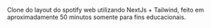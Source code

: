 Clone do layout do spotify web utilizando NextJs + Tailwind, feito em aproximadamente 50 minutos somente para fins educacionais.
